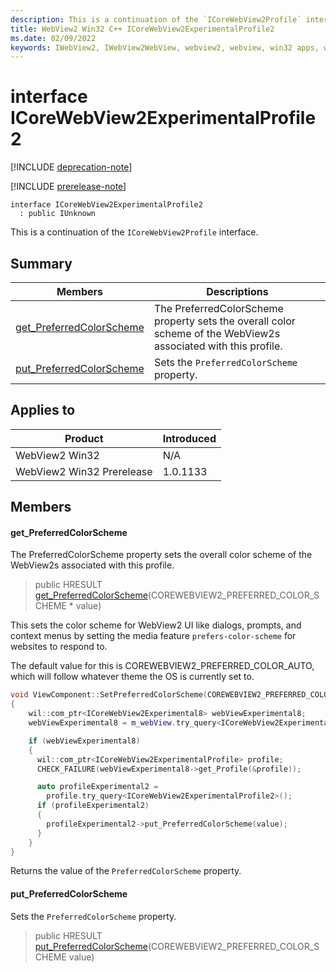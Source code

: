 ```yaml
---
description: This is a continuation of the `ICoreWebView2Profile` interface.
title: WebView2 Win32 C++ ICoreWebView2ExperimentalProfile2
ms.date: 02/09/2022
keywords: IWebView2, IWebView2WebView, webview2, webview, win32 apps, win32, edge, ICoreWebView2, ICoreWebView2Controller, browser control, edge html, ICoreWebView2ExperimentalProfile2
---
```


# interface ICoreWebView2ExperimentalProfile2

[!INCLUDE [deprecation-note](../includes/deprecation-note.md)]

[!INCLUDE [prerelease-note](../includes/prerelease-note.md)]

```
interface ICoreWebView2ExperimentalProfile2
  : public IUnknown
```

This is a continuation of the `ICoreWebView2Profile` interface.

## Summary

 Members                        | Descriptions
--------------------------------|---------------------------------------------
[get_PreferredColorScheme](#get_preferredcolorscheme) | The PreferredColorScheme property sets the overall color scheme of the WebView2s associated with this profile.
[put_PreferredColorScheme](#put_preferredcolorscheme) | Sets the `PreferredColorScheme` property.

## Applies to

Product                         | Introduced
--------------------------------|---------------------------------------------
WebView2 Win32            |    N/A
WebView2 Win32 Prerelease |    1.0.1133

## Members

#### get_PreferredColorScheme

The PreferredColorScheme property sets the overall color scheme of the WebView2s associated with this profile.

> public HRESULT [get_PreferredColorScheme](#get_preferredcolorscheme)(COREWEBVIEW2_PREFERRED_COLOR_SCHEME * value)

This sets the color scheme for WebView2 UI like dialogs, prompts, and context menus by setting the media feature `prefers-color-scheme` for websites to respond to.

The default value for this is COREWEBVIEW2_PREFERRED_COLOR_AUTO, which will follow whatever theme the OS is currently set to.

```cpp
void ViewComponent::SetPreferredColorScheme(COREWEBVIEW2_PREFERRED_COLOR_SCHEME value)
{
    wil::com_ptr<ICoreWebView2Experimental8> webViewExperimental8;
    webViewExperimental8 = m_webView.try_query<ICoreWebView2Experimental8>();

    if (webViewExperimental8)
    {
      wil::com_ptr<ICoreWebView2ExperimentalProfile> profile;
      CHECK_FAILURE(webViewExperimental8->get_Profile(&profile));

      auto profileExperimental2 =
        profile.try_query<ICoreWebView2ExperimentalProfile2>();
      if (profileExperimental2)
      {
        profileExperimental2->put_PreferredColorScheme(value);
      }
    }
}
```
Returns the value of the `PreferredColorScheme` property.

#### put_PreferredColorScheme

Sets the `PreferredColorScheme` property.

> public HRESULT [put_PreferredColorScheme](#put_preferredcolorscheme)(COREWEBVIEW2_PREFERRED_COLOR_SCHEME value)

